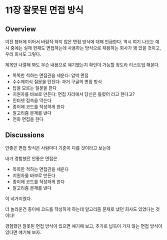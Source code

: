 # 11장 잘못된 면접 방식

## Overview

이전 챕터에 이어서 바람직 하지 않은 면접 방식에 대해 언급한다. 역시 여기 나오는 예시 중에는 실제 현재도 면접하는데 사용하는 방식으로 채용하는 회사가 꽤 있을 것이고, 우리 회사도 그렇다.

제목만 나열해 봐도 무슨 내용으로 얘기했는지 확인이 가능할 정도라 리스트업 해본다.

- 똑똑한 척하는 면접관을 세운다: 압박 면접
- 수수께끼식 질문을 던진다: 과거 구글의 면접 방식
- 답을 모르는 질문을 한다
- 지원자를 바보로 만든다: 면접 자리에서 당신은 틀렸어 라고 한다고?
- 인터넷 접속을 막는다
- 종이에 코드를 작성하게 한다
- 알고리즘 문제를 낸다
- 전화 면접을 한다

## Discussions

안좋은 면접 방식은 사람마다 기준이 다를 것이라고 보는데

내가 경험했던 안좋은 면접은

- 똑똑한 척하는 면접관을 세운다
- 지원자를 바보로 만든다
- 종이에 코드를 작성하게 한다
- 알고리즘 문제를 낸다

이 네가지였다.

더 놀라운건 종이에 코드를 작성하게 하는데 알고리즘 문제로 냈던 회사도 있었다는 것이다!

경험했던 잘못된 면접 방식이 있으면 얘기해 보고, 추가로 납득이 가지 않는 면접 방식이 있다면 얘기해 보자.